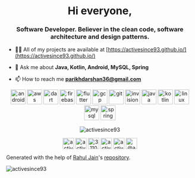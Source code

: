 
<h1 align="center">Hi everyone,</h1>
<h3 align="center">Software Developer. Believer in the clean code, software architecture and design patterns.</h3>

- 👨‍💻 All of my projects are available at [https://activesince93.github.io/](https://activesince93.github.io/)

- 💬 Ask me about **Java, Kotlin, Android, MySQL, Spring**

- 📫 How to reach me **parikhdarshan36@gmail.com**

<p align="center"><img src="https://devicons.github.io/devicon/devicon.git/icons/android/android-original-wordmark.svg" alt="android" width="40" height="40"/> <img src="https://devicons.github.io/devicon/devicon.git/icons/amazonwebservices/amazonwebservices-original-wordmark.svg" alt="aws" width="40" height="40"/> <img src="https://www.vectorlogo.zone/logos/dartlang/dartlang-icon.svg" alt="dart" width="40" height="40"/> <img src="https://www.vectorlogo.zone/logos/firebase/firebase-icon.svg" alt="firebase" width="40" height="40"/> <img src="https://www.vectorlogo.zone/logos/flutterio/flutterio-icon.svg" alt="flutter" width="40" height="40"/> <img src="https://www.vectorlogo.zone/logos/google_cloud/google_cloud-icon.svg" alt="gcp" width="40" height="40"/> <img src="https://www.vectorlogo.zone/logos/git-scm/git-scm-icon.svg" alt="git" width="40" height="40"/> <img src="https://www.vectorlogo.zone/logos/invisionapp/invisionapp-icon.svg" alt="invision" width="40" height="40"/> <img src="https://devicons.github.io/devicon/devicon.git/icons/java/java-original-wordmark.svg" alt="java" width="40" height="40"/> <img src="https://www.vectorlogo.zone/logos/kotlinlang/kotlinlang-icon.svg" alt="kotlin" width="40" height="40"/> <img src="https://devicons.github.io/devicon/devicon.git/icons/linux/linux-original.svg" alt="linux" width="40" height="40"/> <img src="https://devicons.github.io/devicon/devicon.git/icons/mysql/mysql-original-wordmark.svg" alt="mysql" width="40" height="40"/> <img src="https://www.vectorlogo.zone/logos/springio/springio-icon.svg" alt="spring" width="40" height="40"/></p>

<p align="center"><img align="center" src=https://github-readme-stats.vercel.app/api?username=activesince93&bg_color=30,e96443,904e95&title_color=fff&text_color=fff&show_icons=false&icon_color=fff" alt="activesince93" /></p>

<p align="center">
<a href="https://twitter.com/activesince93" target="blank"><img align="center" src="https://cdn.jsdelivr.net/npm/simple-icons@3.0.1/icons/twitter.svg" alt="activesince93" height="30" width="30" /></a>
<a href="https://linkedin.com/in/activesince93" target="blank"><img align="center" src="https://cdn.jsdelivr.net/npm/simple-icons@3.0.1/icons/linkedin.svg" alt="activesince93" height="30" width="30" /></a>
<a href="https://stackoverflow.com/users/3110234" target="blank"><img align="center" src="https://cdn.jsdelivr.net/npm/simple-icons@3.0.1/icons/stackoverflow.svg" alt="3110234" height="30" width="30" /></a>
<a href="https://fb.com/activesince93" target="blank"><img align="center" src="https://cdn.jsdelivr.net/npm/simple-icons@3.0.1/icons/facebook.svg" alt="activesince93" height="30" width="30" /></a>
<a href="https://instagram.com/activesince93" target="blank"><img align="center" src="https://cdn.jsdelivr.net/npm/simple-icons@3.0.1/icons/instagram.svg" alt="activesince93" height="30" width="30" /></a>
<a href="https://medium.com/@activesince93" target="blank"><img align="center" src="https://cdn.jsdelivr.net/npm/simple-icons@3.0.1/icons/medium.svg" alt="@activesince93" height="30" width="30" /></a>
</p>

Generated with the help of [Rahul Jain](https://github.com/rahuldkjain)'s [repository](https://github.com/rahuldkjain/github-profile-readme-generator). 
<p align="left"> <img src="https://komarev.com/ghpvc/?username=activesince93" alt="activesince93" /> </p>
